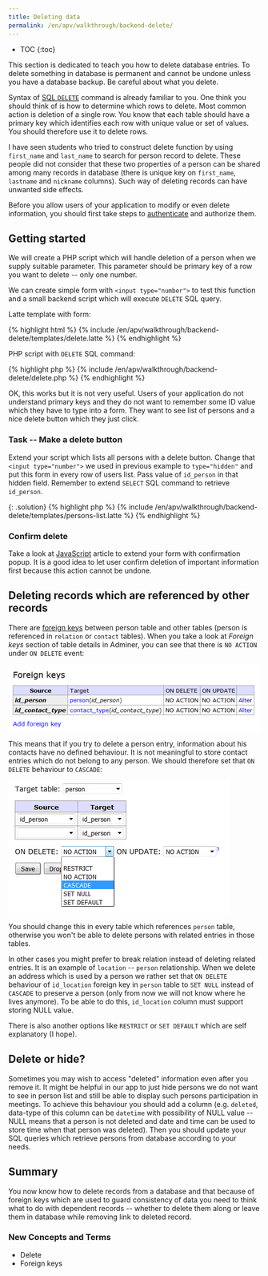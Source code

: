 ```yaml
---
title: Deleting data
permalink: /en/apv/walkthrough/backend-delete/
---
```


* TOC
{:toc}

This section is dedicated to teach you how to delete database entries.
To delete something in database is permanent and cannot be undone unless you have a database
backup. Be careful about what you delete.

Syntax of [SQL `DELETE`](/en/apv/walkthrough/database/#delete) command is already familiar to you.
One think you should think of is how to determine which rows to delete. Most common action
is deletion of a single row. You know that each table should have a primary key which identifies
each row with unique value or set of values. You should therefore use it to delete rows.

I have seen students who tried to construct delete function by using `first_name` and `last_name`
to search for person record to delete. These people did not consider that these two properties
of a person can be shared among many records in database (there is unique key on `first_name`,
`lastname` and `nickname` columns). Such way of deleting records can have unwanted side effects.

Before you allow users of your application to modify or even delete information, you should first
take steps to [authenticate](/en/apv/walkthrough/login) and authorize them.

## Getting started
We will create a PHP script which will handle deletion of a person when we supply suitable
parameter. This parameter should be primary key of a row you want to delete -- only one number.

We can create simple form with `<input type="number">` to test this function and a small backend
script which will execute `DELETE` SQL query.

Latte template with form:

{% highlight html %}
{% include /en/apv/walkthrough/backend-delete/templates/delete.latte %}
{% endhighlight %}

PHP script with `DELETE` SQL command:

{% highlight php %}
{% include /en/apv/walkthrough/backend-delete/delete.php %}
{% endhighlight %}

OK, this works but it is not very useful. Users of your application do not understand primary keys
and they do not want to remember some ID value which they have to type into a form. They want to see
list of persons and a nice delete button which they just click.

### Task -- Make a delete button 
Extend your script which lists all persons with a delete button. Change that `<input type="number">`
we used in previous example to `type="hidden"` and put this form in every row of users list.
Pass value of `id_person` in that hidden field. Remember to extend `SELECT` SQL command to
retrieve `id_person`.

{: .solution}
{% highlight php %}
{% include /en/apv/walkthrough/backend-delete/templates/persons-list.latte %}
{% endhighlight %}

### Confirm delete
Take a look at [JavaScript](/en/apv/walkthrough/javascript#using-javascript-to-confirm-user-actions)
article to extend your form with confirmation popup. It is a good idea to let user confirm deletion of
important information first because this action cannot be undone.

## Deleting records which are referenced by other records
There are [foreign keys](/en/apv/articles/relational-database/#foreign-key) between person table
and other tables (person is referenced in `relation` or `contact` tables). When you take a look
at *Foreign keys* section of table details in Adminer, you can see that there is `NO ACTION` under
`ON DELETE` event:

![Foreign key cascade 1](fk1.png)
 
This means that if you try to delete a person entry, information about his contacts
have no defined behaviour. It is not meaningful to store contact entries which do not belong to any
person. We should therefore set that `ON DELETE` behaviour to `CASCADE`:

![Foreign key cascade 2](fk2.png)

You should change this in every table which references `person` table, otherwise you won't be able
to delete persons with related entries in those tables.

In other cases you might prefer to break relation instead of deleting related entries. It is an example
of `location` -- `person` relationship. When we delete an address which is used by a person we
rather set that `ON DELETE` behaviour of `id_location` foreign key in `person` table to `SET NULL` instead
of `CASCADE` to preserve a person (only from now we will not know where he lives anymore). To be able
to do this, `id_location` column must support storing NULL value.

There is also another options like `RESTRICT` or `SET DEFAULT` which are self explanatory (I hope).

## Delete or hide?
Sometimes you may wish to access "deleted" information even after you remove it. It might be helpful in our
app to just hide persons we do not want to see in person list and still be able to display such persons
participation in meetings. To achieve this behaviour you should add a column (e.g. `deleted`, data-type of this
column can be `datetime` with possibility of NULL value -- NULL means that a person is not deleted and
date and time can be used to store time when that person was deleted). Then you should update your
SQL queries which retrieve persons from database according to your needs.

## Summary
You now know how to delete records from a database and that because of foreign keys which are used to guard
consistency of data you need to think what to do with dependent records -- whether to delete them along
or leave them in database while removing link to deleted record.

### New Concepts and Terms
- Delete
- Foreign keys